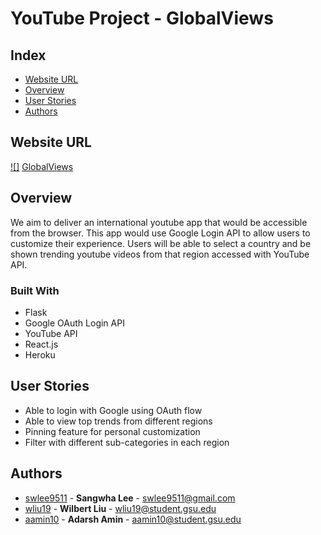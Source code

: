 # YouTube Project - GlobalViews
## Index
  - [Website URL](#website-url) 
  - [Overview](#overview)
  - [User Stories](#user-stories)
  - [Authors](#authors)
## Website URL
[![]](/GlobalViews-landing-page.png)
[GlobalViews](http://global-views2.herokuapp.com/)

## Overview
<!-- project description -->
We aim to deliver an international youtube app that would be accessible from the browser. This app would use Google Login API to allow users to customize their experience. Users will be able to select a country and be shown trending youtube videos from that region accessed with YouTube API.

### Built With
  - Flask
  - Google OAuth Login API
  - YouTube API
  - React.js
  - Heroku

## User Stories
<!-- user will be able to do -->
  - Able to login with Google using OAuth flow
  - Able to view top trends from different regions
  - Pinning feature for personal customization
  - Filter with different sub-categories in each region

## Authors
  - [swlee9511](https://github.com/swlee9511) - **Sangwha Lee** - <swlee9511@gmail.com>
  - [wliu19](https://github.com/wliu19) - **Wilbert Liu** - <wliu19@student.gsu.edu>
  - [aamin10](https://github.com/aamin10) - **Adarsh Amin** - <aamin10@student.gsu.edu>
